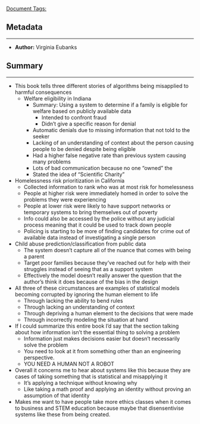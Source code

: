<u>Document Tags:</u> 
## Metadata
---
- **Author:** Virginia Eubanks
## Summary
---
- This book tells three different stories of algorithms being misapplied to harmful consequences
	- Welfare eligibility in Indiana
		- Summary: Using a system to determine if a family is eligible for welfare based on publicly available data
			- Intended to confront fraud
			- Didn’t give a specific reason for denial
		- Automatic denials due to missing information that not told to the seeker
		- Lacking of an understanding of context about the person causing people to be denied despite being eligible
		- Had a higher false negative rate than previous system causing many problems
		- Lots of bad communication because no one “owned” the 
		- Stated the idea of “Scientific Charity”
- Homelessness risk prioritization in California
	- Collected information to rank who was at most risk for homelessness
	- People at higher risk were immediately homed in order to solve the problems they were experiencing
	- People at lower risk were likely to have support networks or temporary systems to bring themselves out of poverty
	- Info could also be accessed by the police without any judicial process meaning that it could be used to track down people
	- Policing is starting to be more of finding candidates for crime out of available data instead of investigating a single person
- Child abuse prediction/classification from public data
	- The system doesn’t capture all of the nuance that comes with being a parent
	- Target poor families because they’ve reached out for help with their struggles instead of seeing that as a support system
	- Effectively the model doesn’t really answer the question that the author’s think it does because of the bias in the design
- All three of these circumstances are examples of statistical models becoming corrupted by ignoring the human element to life
	- Through lacking the ability to bend rules
	- Through lacking an understanding of context
	- Through depriving a human element to the decisions that were made
	- Through incorrectly modeling the situation at hand
- If I could summarize this entire book I’d say that the section talking about how information isn’t the essential thing to solving a problem
	- Information just makes decisions easier but doesn’t necessarily solve the problem
	- You need to look at it from something other than an engineering perspective. 
	- YOU NEED A HUMAN NOT A ROBOT
- Overall it concerns me to hear about systems like this because they are cases of taking something that is statistical and misapplying it
	- It’s applying a technique without knowing why
	- Like taking a math proof and applying an identity without proving an assumption of that identity
- Makes me want to have people take more ethics classes when it comes to business and STEM education because maybe that disensentivise systems like these from being created.
